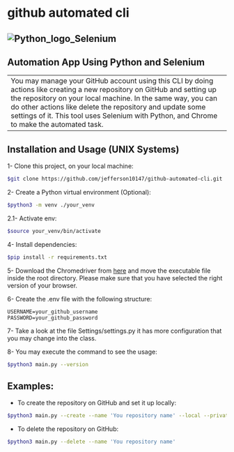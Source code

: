 # github automated cli
## ![Python_logo_Selenium](https://i.ibb.co/p22K38X/selenium-with-python.png)

## Automation App Using Python and Selenium

<table>
    <tr>
        <td>
            You may manage your GitHub account using this CLI by doing actions like creating a new repository on GitHub and setting up the repository on your local machine. In the same way, you can do other actions like delete the repository and update some settings of it. This tool uses Selenium with Python, and Chrome to make the automated task.
        </td>
    </tr>
</table>

## Installation and Usage (UNIX Systems)

1- Clone this project, on your local machine:

```bash
$git clone https://github.com/jefferson10147/github-automated-cli.git
```

2- Create a Python virtual environment (Optional):

```bash
$python3 -m venv ./your_venv
```

2.1- Activate env:

```bash
$source your_venv/bin/activate
```

4- Install dependencies:

```bash
$pip install -r requirements.txt
```

5- Download the Chromedriver from [here](https://chromedriver.chromium.org/downloads) and move the executable file inside the root directory. Please make sure that you have selected the right version of your browser.

6- Create the .env file with the following structure:

```env
USERNAME=your_github_username
PASSWORD=your_github_password
```

7- Take a look at the file Settings/settings.py it has more configuration that you may change into the class.

8- You may execute the command to see the usage:
```bash
$python3 main.py --version
```

## Examples:

- To create the repository on GitHub and set it up locally:
```bash
$python3 main.py --create --name 'You repository name' --local --private
```

- To delete the repository on GitHub:
```bash
$python3 main.py --delete --name 'You repository name'
```